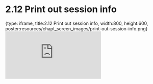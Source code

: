 # 2.12 Print out session info
 
{type: iframe, title:2.12 Print out session info, width:800, height:600, poster:resources/chapt_screen_images/print-out-session-info.png}
![](https://vgaysin1.github.io/CURE-MicrobialMysteries-test/print-out-session-info.html)
 

 
